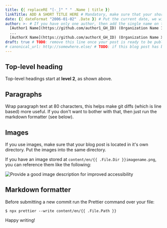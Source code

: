 ```yaml
---
title: {{ replaceRE "[-_]" " " .Name | title }}
linkTitle: ADD A SHORT TITLE HERE # Mandatory, make sure that your short title. 
date: {{ dateFormat "2006-01-02" .Date }} # Put the current date, we will keep the date updated until your PR is merged
author: >- # If you have only one author, then add the single name on this line in quotes.
  [Author1 Name](https://github.com/author1_GH_ID) (Organization Name 1),
  ...
  [AuthorX Name](https://github.com/authorX_GH_ID) (Organization Name X)
draft: true # TODO: remove this line once your post is ready to be published
# canonical_url: http://somewhere.else/ # TODO: if this blog post has been posted somewhere else already, uncomment & provide the conancial URL here.
---
```


## Top-level heading

Top-level headings start at **level 2**, as shown above.

## Paragraphs

Wrap paragraph text at 80 characters, this helps make git diffs (which is line
based) more useful. If you don't want to bother with that, then just run the
markdown formatter (see below).

## Images

If you use images, make sure that your blog post is located in it's own
directory. Put the images into the same directory.

If you have an image stored at
`content/en/{{ .File.Dir }}imagename.png`,
you can reference them like the following:

![Provide a good image description for improved accessibility](imagename.png)

## Markdown formatter

Before submitting a new commit run the Prettier command over your file:

```console
$ npx prettier --write content/en/{{ .File.Path }}
```

Happy writing!
